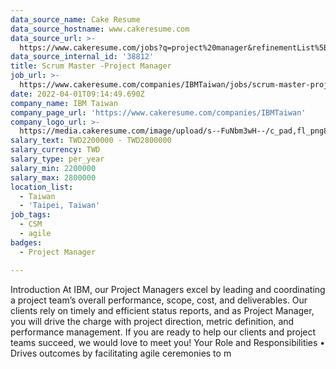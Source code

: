 ```yaml
---
data_source_name: Cake Resume
data_source_hostname: www.cakeresume.com
data_source_url: >-
  https://www.cakeresume.com/jobs?q=project%20manager&refinementList%5Blang_name%5D%5B0%5D=English&refinementList%5Bsalary_type%5D=per_year&range%5Bsalary_range%5D%5Bmin%5D=1000000&page=2
data_source_internal_id: '38812'
title: Scrum Master -Project Manager
job_url: >-
  https://www.cakeresume.com/companies/IBMTaiwan/jobs/scrum-master-project-manager
date: 2022-04-01T09:14:49.690Z
company_name: IBM Taiwan
company_page_url: 'https://www.cakeresume.com/companies/IBMTaiwan'
company_logo_url: >-
  https://media.cakeresume.com/image/upload/s--FuNbm3wH--/c_pad,fl_png8,h_200,w_200/v1570010852/lsp0jfstllwess1vmg8h.png
salary_text: TWD2200000 - TWD2800000
salary_currency: TWD
salary_type: per_year
salary_min: 2200000
salary_max: 2800000
location_list:
  - Taiwan
  - 'Taipei, Taiwan'
job_tags:
  - CSM
  - agile
badges:
  - Project Manager

---
```


Introduction At IBM, our Project Managers excel by leading and coordinating a project team’s overall performance, scope, cost, and deliverables. Our clients rely on timely and efficient status reports, and as Project Manager, you will drive the charge with project direction, metric definition, and performance management. If you are ready to help our clients and project teams succeed, we would love to meet you! Your Role and Responsibilities • Drives outcomes by facilitating agile ceremonies to m
